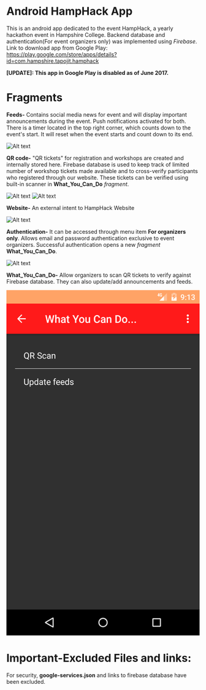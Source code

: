 # Android HampHack App
This is an android app dedicated to the event HampHack, a yearly hackathon event in Hampshire College. Backend database and authentication(For event organizers only) was implemented using *Firebase*. Link to download app from Google Play: https://play.google.com/store/apps/details?id=com.hampshire.tapojit.hamphack

**[UPDATE]: This app in Google Play is disabled as of June 2017.**

# Fragments
**Feeds-** Contains social media news for event and will display important announcements during the event. Push notifications activated for both. There is a timer located in the top right corner, which counts down to the event's start. It will reset when the event starts and count down to its end.

![Alt text](https://lh3.googleusercontent.com/t3GxUmiKBppdrcwZ9GepSU-wwZ5q9e8lNOOJhHmtEhOq1hzWCUOBZ0h2rFkKc2u5zokQ=h900-rw "Optional text")

**QR code-**
"QR tickets" for registration and workshops are created and internally stored here. Firebase database is used to keep track of limited number of workshop tickets made available and to cross-verify participants who registered through our website. These tickets can be verified using built-in scanner in **What_You_Can_Do** *fragment*.

![Alt text](https://lh3.googleusercontent.com/zfuqAuLp5SbKI1JDLWMGdFrBtRulOMjRV35n6IDBdSAlTHNUW87VEWXH-0MXRoTtW0gS=h900-rw "Optional text")
![Alt text](https://lh3.googleusercontent.com/1HhkObDskZeJTLMMevjpsJ12nfWQ1zwTxvToWszqSQOf71MZTNWgP501cQyGIt6Nl1o=h900-rw "Optional text")

**Website-**
An external intent to HampHack Website

![Alt text](https://lh3.googleusercontent.com/bXsdg6LJZZJdc6hqbEm8GsBkI6zskDpul7pxR98Q6yTxdS9wC0iLJu9TkBqpKgZ7dA=h900-rw "Optional text")

**Authentication-**
It can be accessed through menu item **For organizers only**. Allows email and password authentication exclusive to event organizers. Successful authentication opens a new *fragment* **What_You_Can_Do**.


![Alt text](https://lh3.googleusercontent.com/7PQEK99NEIqARoHzs5bq325c3_Lm_wy2KVVF78D5WikJP6zr3Vv1r1ZiOg9_wSLZ8bc=h900-rw "Optional text")

**What_You_Can_Do-** Allow organizers to scan QR tickets to verify against Firebase database. They can also update/add announcements and feeds.

<img src="https://raw.githubusercontent.com/Tapojit/HampHack_Android_App/master/wycando_and.png" alt="alt text" width="506" height="900">

# Important-Excluded Files and links:
For security, **google-services.json** and links to firebase database have been excluded.
